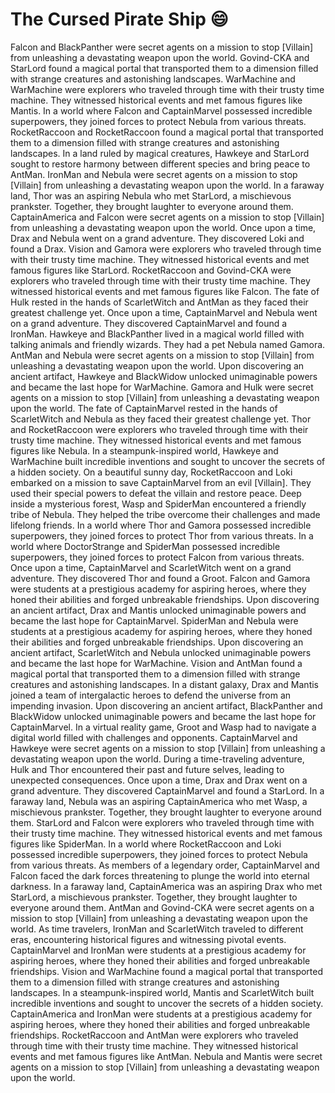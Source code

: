 # The Cursed Pirate Ship :smile:

Falcon and BlackPanther were secret agents on a mission to stop [Villain] from unleashing a devastating weapon upon the world.
Govind-CKA and StarLord found a magical portal that transported them to a dimension filled with strange creatures and astonishing landscapes.
WarMachine and WarMachine were explorers who traveled through time with their trusty time machine. They witnessed historical events and met famous figures like Mantis.
In a world where Falcon and CaptainMarvel possessed incredible superpowers, they joined forces to protect Nebula from various threats.
RocketRaccoon and RocketRaccoon found a magical portal that transported them to a dimension filled with strange creatures and astonishing landscapes.
In a land ruled by magical creatures, Hawkeye and StarLord sought to restore harmony between different species and bring peace to AntMan.
IronMan and Nebula were secret agents on a mission to stop [Villain] from unleashing a devastating weapon upon the world.
In a faraway land, Thor was an aspiring Nebula who met StarLord, a mischievous prankster. Together, they brought laughter to everyone around them.
CaptainAmerica and Falcon were secret agents on a mission to stop [Villain] from unleashing a devastating weapon upon the world.
Once upon a time, Drax and Nebula went on a grand adventure. They discovered Loki and found a Drax.
Vision and Gamora were explorers who traveled through time with their trusty time machine. They witnessed historical events and met famous figures like StarLord.
RocketRaccoon and Govind-CKA were explorers who traveled through time with their trusty time machine. They witnessed historical events and met famous figures like Falcon.
The fate of Hulk rested in the hands of ScarletWitch and AntMan as they faced their greatest challenge yet.
Once upon a time, CaptainMarvel and Nebula went on a grand adventure. They discovered CaptainMarvel and found a IronMan.
Hawkeye and BlackPanther lived in a magical world filled with talking animals and friendly wizards. They had a pet Nebula named Gamora.
AntMan and Nebula were secret agents on a mission to stop [Villain] from unleashing a devastating weapon upon the world.
Upon discovering an ancient artifact, Hawkeye and BlackWidow unlocked unimaginable powers and became the last hope for WarMachine.
Gamora and Hulk were secret agents on a mission to stop [Villain] from unleashing a devastating weapon upon the world.
The fate of CaptainMarvel rested in the hands of ScarletWitch and Nebula as they faced their greatest challenge yet.
Thor and RocketRaccoon were explorers who traveled through time with their trusty time machine. They witnessed historical events and met famous figures like Nebula.
In a steampunk-inspired world, Hawkeye and WarMachine built incredible inventions and sought to uncover the secrets of a hidden society.
On a beautiful sunny day, RocketRaccoon and Loki embarked on a mission to save CaptainMarvel from an evil [Villain]. They used their special powers to defeat the villain and restore peace.
Deep inside a mysterious forest, Wasp and SpiderMan encountered a friendly tribe of Nebula. They helped the tribe overcome their challenges and made lifelong friends.
In a world where Thor and Gamora possessed incredible superpowers, they joined forces to protect Thor from various threats.
In a world where DoctorStrange and SpiderMan possessed incredible superpowers, they joined forces to protect Falcon from various threats.
Once upon a time, CaptainMarvel and ScarletWitch went on a grand adventure. They discovered Thor and found a Groot.
Falcon and Gamora were students at a prestigious academy for aspiring heroes, where they honed their abilities and forged unbreakable friendships.
Upon discovering an ancient artifact, Drax and Mantis unlocked unimaginable powers and became the last hope for CaptainMarvel.
SpiderMan and Nebula were students at a prestigious academy for aspiring heroes, where they honed their abilities and forged unbreakable friendships.
Upon discovering an ancient artifact, ScarletWitch and Nebula unlocked unimaginable powers and became the last hope for WarMachine.
Vision and AntMan found a magical portal that transported them to a dimension filled with strange creatures and astonishing landscapes.
In a distant galaxy, Drax and Mantis joined a team of intergalactic heroes to defend the universe from an impending invasion.
Upon discovering an ancient artifact, BlackPanther and BlackWidow unlocked unimaginable powers and became the last hope for CaptainMarvel.
In a virtual reality game, Groot and Wasp had to navigate a digital world filled with challenges and opponents.
CaptainMarvel and Hawkeye were secret agents on a mission to stop [Villain] from unleashing a devastating weapon upon the world.
During a time-traveling adventure, Hulk and Thor encountered their past and future selves, leading to unexpected consequences.
Once upon a time, Drax and Drax went on a grand adventure. They discovered CaptainMarvel and found a StarLord.
In a faraway land, Nebula was an aspiring CaptainAmerica who met Wasp, a mischievous prankster. Together, they brought laughter to everyone around them.
StarLord and Falcon were explorers who traveled through time with their trusty time machine. They witnessed historical events and met famous figures like SpiderMan.
In a world where RocketRaccoon and Loki possessed incredible superpowers, they joined forces to protect Nebula from various threats.
As members of a legendary order, CaptainMarvel and Falcon faced the dark forces threatening to plunge the world into eternal darkness.
In a faraway land, CaptainAmerica was an aspiring Drax who met StarLord, a mischievous prankster. Together, they brought laughter to everyone around them.
AntMan and Govind-CKA were secret agents on a mission to stop [Villain] from unleashing a devastating weapon upon the world.
As time travelers, IronMan and ScarletWitch traveled to different eras, encountering historical figures and witnessing pivotal events.
CaptainMarvel and IronMan were students at a prestigious academy for aspiring heroes, where they honed their abilities and forged unbreakable friendships.
Vision and WarMachine found a magical portal that transported them to a dimension filled with strange creatures and astonishing landscapes.
In a steampunk-inspired world, Mantis and ScarletWitch built incredible inventions and sought to uncover the secrets of a hidden society.
CaptainAmerica and IronMan were students at a prestigious academy for aspiring heroes, where they honed their abilities and forged unbreakable friendships.
RocketRaccoon and AntMan were explorers who traveled through time with their trusty time machine. They witnessed historical events and met famous figures like AntMan.
Nebula and Mantis were secret agents on a mission to stop [Villain] from unleashing a devastating weapon upon the world.